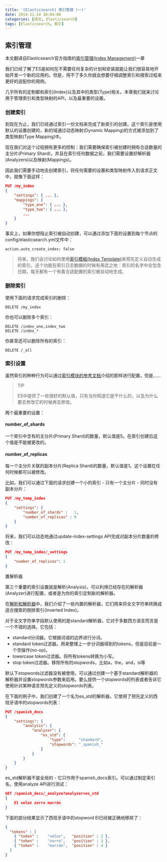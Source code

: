 ```yaml
---
title: '[Elasticsearch] 索引管理 (一)'
date: 2014-11-24 10:04:00
categories: [译文, Elasticsearch]
tags: [Elasticsearch, 索引]
---
```


## 索引管理

本文翻译自Elasticsearch官方指南的[索引管理(Index Management)](http://www.elasticsearch.org/guide/en/elasticsearch/guide/current/index-management.html)一章

我们已经了解了ES是如何在不需要任何复杂的计划和安装就能让我们很容易地开始开发一个新的应用的。但是，用不了多久你就会想要仔细调整索引和搜索过程来更好的适配你的用例。

几乎所有的定制都和索引(Index)以及其中的类型(Type)相关。本章我们就来讨论用于管理索引和类型映射的API，以及最重要的设置。

<!-- More -->

### 创建索引

到现在为止，我们已经通过索引一份文档来完成了新索引的创建。这个索引是使用默认的设置创建的，新的域通过动态映射(Dynamic Mapping)的方式被添加到了类型映射(Type Mapping)中。

现在我们对这个过程拥有更多的控制：我们需要确保索引被创建时拥有合适数量的主分片(Primary Shard)，并且在索引任何数据之前，我们需要设置好解析器(Analyzers)以及映射(Mappings)。

因此我们需要手动地去创建索引，将任何需要的设置和类型映射传入到请求正文中，就像下面这样：

```json
PUT /my_index
{
    "settings": { ... },
    "mappings": {
        "type_one": { ... },
        "type_two": { ... },
        ...
    }
}
```

事实上，如果你想阻止索引被自动创建，可以通过添加下面的设置到每个节点的config/elasticsearch.yml文件中：

```
action.auto_create_index: false
```

> 将来，我们会讨论如何使用[索引模板(Index Template)](http://www.elasticsearch.org/guide/en/elasticsearch/guide/current/index-templates.html)来预先定义自动生成的索引。这个功能在索引日志数据的时候有用武之地：索引的名字中会包含日期，每天都有一个有着合适配置的索引被自动地生成。

### 删除索引

使用下面的请求完成索引的删除：

```
DELETE /my_index
```

你也可以删除多个索引：

```
DELETE /index_one,index_two
DELETE /index_*
```

你甚至还可以删除所有的索引：

```
DELETE /_all
```

### 索引设置

虽然索引的种种行为可以通过[索引模块的参考文档](http://www.elasticsearch.org/guide/en/elasticsearch/reference/1.4//index-modules.html)介绍的那样进行配置，但是……

> TIP
> 
> ES中提供了一些很好的默认值，只有当你知道它是干什么的，以及为什么要去修改它的时候再去修改。

两个最重要的设置：

#### number_of_shards

一个索引中含有的主分片(Primary Shard)的数量，默认值是5。在索引创建后这个值是不能被更改的。

#### number_of_replicas

每一个主分片关联的副本分片(Replica Shard)的数量，默认值是1。这个设置在任何时候都可以被修改。

比如，我们可以通过下面的请求创建一个小的索引 - 只有一个主分片 - 同时没有副本分片：

```json
PUT /my_temp_index
{
    "settings": {
        "number_of_shards" :   1,
        "number_of_replicas" : 0
    }
}
```

将来，我们可以动态地通过update-index-settings API完成对副本分片数量的修改：

```json
PUT /my_temp_index/_settings
{
    "number_of_replicas": 1
}
```

置解析器

第三个重要的索引设置就是解析(Analysis)，可以利用已经存在的解析器(Analyzer)进行配置，或者是为你的索引定制新的解析器。

在[解析和解析器](http://www.elasticsearch.org/guide/en/elasticsearch/guide/current/analysis-intro.html)中，我们介绍了一些内置的解析器，它们用来将全文字符串转换成适合搜索的倒排索引(Inverted Index)。

对于全文字符串字段默认使用的是standard解析器，它对于多数西方语言而言是一个不错的选择。它包括：

- standard分词器。它根据词语的边界进行分词。
- standard token过滤器。用来整理上一步分词器得到的tokens，但是目前是一个空操作(no-op)。
- lowercase token过滤器。将所有tokens转换为小写。
- stop token过滤器。移除所有的stopwords，比如a，the，and，is等

默认下stopwords过滤器没有被使用。可以通过创建一个基于standard解析器的解析器并设置stopwords参数来启用。要么提供一个stopwords的列表或者告诉它使用针对某种语言预先定义的stopwords列表。

在下面的例子中，我们创建了一个名为es_std的解析器，它使用了预先定义的西班牙语中的stopwords列表：

```json
PUT /spanish_docs
{
    "settings": {
        "analysis": {
            "analyzer": {
                "es_std": {
                    "type":      "standard",
                    "stopwords": "_spanish_"
                }
            }
        }
    }
}
```

es_std解析器不是全局的 - 它只作用于spanish_docs索引。可以通过制定索引名，使用analyze API进行测试：

```json
GET /spanish_docs/_analyze?analyzer=es_std
{
    El veloz zorro marrón
}
```

下面的部分结果显示了西班牙语中的stopword El已经被正确地移除了：

```json
{
  "tokens" : [
    { "token" :    "veloz",   "position" : 2 },
    { "token" :    "zorro",   "position" : 3 },
    { "token" :    "marrón",  "position" : 4 }
  ]
}
```


